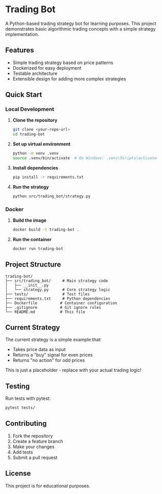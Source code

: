 # Trading Bot

A Python-based trading strategy bot for learning purposes. This project demonstrates basic algorithmic trading concepts with a simple strategy implementation.

## Features

- Simple trading strategy based on price patterns
- Dockerized for easy deployment
- Testable architecture
- Extensible design for adding more complex strategies

## Quick Start

### Local Development

1. **Clone the repository**
   ```bash
   git clone <your-repo-url>
   cd trading-bot
   ```

2. **Set up virtual environment**
   ```bash
   python -m venv .venv
   source .venv/bin/activate  # On Windows: .venv\Scripts\activate
   ```

3. **Install dependencies**
   ```bash
   pip install -r requirements.txt
   ```

4. **Run the strategy**
   ```bash
   python src/trading_bot/strategy.py
   ```

### Docker

1. **Build the image**
   ```bash
   docker build -t trading-bot .
   ```

2. **Run the container**
   ```bash
   docker run trading-bot
   ```

## Project Structure

```
trading-bot/
├── src/trading_bot/     # Main strategy code
│   ├── __init__.py
│   └── strategy.py      # Core strategy logic
├── tests/               # Test files
├── requirements.txt     # Python dependencies
├── Dockerfile          # Container configuration
├── .gitignore          # Git ignore rules
└── README.md           # This file
```

## Current Strategy

The current strategy is a simple example that:
- Takes price data as input
- Returns a "buy" signal for even prices
- Returns "no action" for odd prices

This is just a placeholder - replace with your actual trading logic!

## Testing

Run tests with pytest:
```bash
pytest tests/
```

## Contributing

1. Fork the repository
2. Create a feature branch
3. Make your changes
4. Add tests
5. Submit a pull request

## License

This project is for educational purposes.
